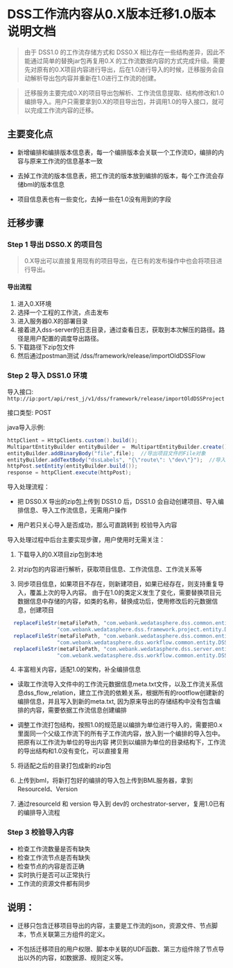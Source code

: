 # DSS工作流内容从0.X版本迁移1.0版本说明文档

> 由于 DSS1.0 的工作流存储方式和 DSS0.X 相比存在一些结构差异，因此不能通过简单的替换jar包再复用0.X 的工作流数据内容的方式完成升级。需要先对原有的0.X项目内容进行导出，后在1.0进行导入的时候，迁移服务会自动解析导出包内容并重新在1.0进行工作流的创建。

> 迁移服务主要完成0.X的项目导出包解析、工作流信息提取、结构修改和1.0编排导入。用户只需要拿到0.X的项目导出包，并调用1.0的导入接口，就可以完成工作流内容的迁移。

## 主要变化点

- 新增编排和编排版本信息表，每一个编排版本会关联一个工作流ID，编排的内容与原来工作流的信息基本一致

- 去掉工作流的版本信息表，把工作流的版本放到编排的版本，每个工作流会存储bml的版本信息

- 项目信息表也有一些变化，去掉一些在1.0没有用到的字段

## 迁移步骤

### Step 1 导出 DSS0.X 的项目包

> 0.X导出可以直接复用现有的项目导出，在已有的发布操作中也会将项目进行导出。

#### 导出流程
1. 进入0.X环境
2. 选择一个工程的工作流，点击发布
3. 进入服务器0.X的部署目录
4. 接着进入dss-server的日志目录，通过查看日志，获取到本次解压的路径。路径是用户配置的调度导出路径。
5. 下载路径下zip包文件
6. 然后通过postman测试 /dss/framework/release/importOldDSSFlow

### Step 2 导入 DSS1.0 环境

导入接口: `http://ip:port/api/rest_j/v1/dss/framework/release/importOldDSSProject`

接口类型: POST

java导入示例:
```java
httpClient = HttpClients.custom().build();
MultipartEntityBuilder entityBuilder =  MultipartEntityBuilder.create();
entityBuilder.addBinaryBody("file",file);  //导出项目文件的File对象
entityBuilder.addTextBody("dssLabels", "{\"route\": \"dev\"}");  //导入环境的标签,可以省略
httpPost.setEntity(entityBuilder.build());
response = httpClient.execute(httpPost);
```


导入处理流程：

- 把 DSS0.X 导出的zip包上传到 DSS1.0 后，DSS1.0 会自动创建项目、导入编排信息、导入工作流信息，无需用户操作

- 用户若只关心导入是否成功，那么可直跳转到 校验导入内容

导入处理过程中后台主要实现步骤，用户使用时无需关注：

1. 下载导入的0.X项目zip包到本地

2. 对zip包的内容进行解析，获取项目信息、工作流信息、工作流关系等

3. 同步项目信息，如果项目不存在，则新建项目，如果已经存在，则支持重复导入，覆盖上次的导入内容。 由于在1.0的类定义发生了变化，需要替换项目元数据信息中存储的内容，如类的名称，替换成功后，使用修改后的元数据信息，创建项目

```java
  replaceFileStr(metaFilePath, "com.webank.wedatasphere.dss.common.entity.project.DWSProject",
                "com.webank.wedatasphere.dss.framework.project.entity.DSSProjectDO");
  replaceFileStr(metaFilePath, "com.webank.wedatasphere.dss.common.entity.flow.DWSFlow",
                "com.webank.wedatasphere.dss.workflow.common.entity.DSSFlow");
  replaceFileStr(metaFilePath, "com.webank.wedatasphere.dss.server.entity.DWSFlowRelation",
                "com.webank.wedatasphere.dss.workflow.common.entity.DSSFlowRelation");
```

4. 丰富相关内容，适配1.0的架构，补全编排信息

- 读取工作流导入文件中的工作流元数据信息meta.txt文件，以及工作流关系信息dss_flow_relation，建立工作流的依赖关系，根据所有的rootflow创建新的编排信息，并且写入到新的meta.txt, 因为原来导出的存储结构中没有包含编排的内容，需要依据工作流信息创建编排

- 调整工作流打包结构，按照1.0的规范是以编排为单位进行导入的，需要把0.x里面同一个父级工作流下的所有子工作流内容，放入到一个编排的导入包中。把原有以工作流为单位的导出内容
拷贝到以编排为单位的目录结构下，工作流的导出结构和1.0没有变化，可以直接复用

5. 将适配之后的目录打包成新的zip包

6. 上传到bml，将新打包好的编排的导入包上传到BML服务器，拿到ResourceId、Version

7. 通过resourceId 和 version 导入到 dev的 orchestrator-server，复用1.0已有的编排导入流程

### Step 3 校验导入内容

* 检查工作流数量是否有缺失
* 检查工作流节点是否有缺失
* 检查节点的内容是否正确
* 实时执行是否可以正常执行
* 工作流的资源文件都有同步

## 说明：
- 迁移只包含迁移项目导出的内容，主要是工作流的json，资源文件、节点脚本，节点关联第三方组件的定义。


- 不包括迁移项目的用户权限、脚本中关联的UDF函数、第三方组件除了节点导出以外的内容，如数据源、规则定义等。
    